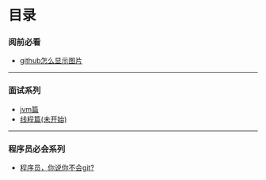 # 目录

### 阅前必看

+ [github怎么显示图片](/图片显示.md)



---

### 面试系列 

+ [jvm篇](/jvm/jvm篇.md)
+ [线程篇(未开始)](/jvm/jvm篇.md)

---

### 程序员必会系列

+ [程序员，你说你不会git?](/git/git.md)

